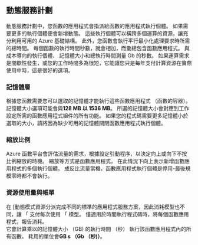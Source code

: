 ## <a name="dynamic-service-plan"></a>動態服務計劃

動態服務計劃中，您函數的應用程式會指派給函數的應用程式執行個體。 如果需要更多的執行個體便會新增動態。
這些執行個體可以橫跨多個運算的資源，讓充分利用可用的 Azure 基礎結構。 此外，您函數會執行平行最小化處理要求時所需的總時間。 每個函數的執行時間秒數，就會相加，而彙總包含函數應用程式。 與成本導向的執行個體、 記憶體大小和總執行時間測量 Gb 的秒數。 如果運算需求是間歇性發生，或您的工作時間多為很短，它能讓您只是每年支付計算資源在實際使用中時，這是很好的選項。   

### <a name="memory-tier"></a>記憶體層

根據您函數需要您可以選取的記憶體才能執行這些函數應用程式 （函數的容器）。
記憶體大小選項可能會與**128 MB 以 1536 MB**。 所選的記憶體大小會對應到工作設定所需的函數應用程式組件的所有功能。 如果您的程式碼需要更多記憶體小於選取的大小，請將因為缺少可用的記憶體關閉函數應用程式執行個體。

### <a name="scaling"></a>縮放比例

Azure 函數平台會評估流量的需求，根據設定引動程序，以決定向上或向下不按比例縮放的時機。 縮放等方式是函數應用程式。 在此情況下向上表示新增函數應用程式的多個執行個體。 成反比流量當機，函數應用程式執行個體是停用-最後規模零時都不會執行。  

### <a name="resource-consumption-and-billing"></a>資源使用量與帳單

在 [動態模式資源分派完成不同的標準的應用程式服務方案，因此消耗模型也不同，讓 「 支付每次使用 「 模型。 僅適用於時間執行程式碼時，將每個函數應用程式，報告消耗。  
它會計算乘以的記憶體大小 （GB) 的執行時間 （秒） 執行該函數應用程式內的所有函數。 耗用的單位會**GB s （Gb （秒)）**。